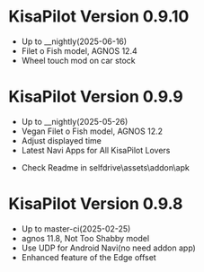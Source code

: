 KisaPilot Version 0.9.10
========================
* Up to __nightly(2025-06-16)
* Filet o Fish model, AGNOS 12.4
* Wheel touch mod on car stock

KisaPilot Version 0.9.9
========================
* Up to __nightly(2025-05-26)
* Vegan Filet o Fish model, AGNOS 12.2
* Adjust displayed time
* Latest Navi Apps for All KisaPilot Lovers
 - Check Readme in selfdrive\assets\addon\apk

KisaPilot Version 0.9.8
========================
* Up to master-ci(2025-02-25)
* agnos 11.8, Not Too Shabby model
* Use UDP for Android Navi(no need addon app)
* Enhanced feature of the Edge offset